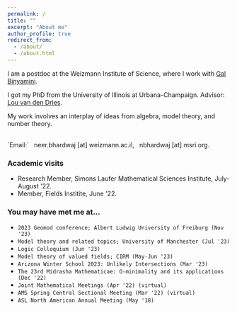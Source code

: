 ```yaml
---
permalink: /
title: ""
excerpt: "About me"
author_profile: true
redirect_from: 
  - /about/
  - /about.html
---
```

<script type="text/javascript"
  src="https://www.maths.nottingham.ac.uk/plp/pmadw/LaTeXMathML.js"> 
 </script>

I am a postdoc at the Weizmann Institute of Science, where I work with <a href="https://binyamini.wordpress.com/" target="_blank">Gal Binyamini</a>.

I got my PhD from the University of Illinois at Urbana-Champaign. Advisor: <a href="https://math.illinois.edu/directory/profile/vddries" target="_blank">Lou van den Dries</a>. 
        
My work involves an interplay of ideas from algebra, model theory, and number theory.

<!-- ### Interests

More precisely, I work on developing counting strategies using ideas from arithmetic, complex analysis, o-minimality, and model theory of valued fields, and pursuing ensuing applications.-->

<!-- my work revolves around the variations and analogues of the Pila-Wilkie Counting Theorem, both in the Archimedean and non-Archimedean contexts, and pursing the subse applications from such results.

 My work involves ideas from arithmetic, algebra, complex analysis, geometry, o-minimality, and the model theory of valued fields.-->

<!-- I am interested in the interactions of model theory with algebra and number theory. 

More precisely, recent work has been with o-minimality and its applications, and the algebra and model theory of valued fields.-->

<br>
`Email:` &nbsp; neer.bhardwaj [at] weizmann.ac.il,  &nbsp;   nbhardwaj [at] msri.org.


### Academic visits

* Research Member, Simons Laufer Mathematical Sciences Institute, July-August '22.
* Member, Fields Institite, June '22.

### You may have met me at...

 * `2023 Geomod conference; Albert Ludwig University of Freiburg (Nov '23)`
 * `Model theory and related topics; University of Manchester (Jul '23)`
 * `Logic Colloquium (Jun '23)`
 * `Model theory of valued fields; CIRM (May-Jun '23)`
 * `Arizona Winter School 2023: Unlikely Intersections (Mar '23)`
 * `The 23rd Midrasha Mathematicae: O-minimality and its applications (Dec '22)`
 * `Joint Mathematical Meetings (Apr '22) (virtual)`
 * `AMS Spring Central Sectional Meeting (Mar '22) (virtual)`
 * `ASL North American Annual Meeting (May '18)`

<!-- 
 * `DDC part II; Simons Laufer Mathematical Sciences Institute (Jul-Aug '22)`
 * `Thematic Program on Tame Geometry; Fields Institute (Jun '22)`

 
 `* `Arizona Winter School 2023: Unlikely Intersections; University of Arizona (March 2023)`
 * `The 23rd Midrasha Mathematicae: o-minimality and its applications in diophantine geometry and Hodge theory; Israel Institute for Advanced Studies (December 2022)`
 * `Definability, Decidability, and Computability in Number Theory, part II; Simons Laufer Mathematical Sciences Institute (July -- August 2022)`
 * `Thematic Program on Tame Geometry, Transseries and Applications to Analysis and Geometry; Fields Institute (June 2022)`
 * `ASL special session on Model-theoretic Classification Program; Joint Mathematical Meetings (April 2022) (virtual)`
 * `Special session on Model Theory and its Applications; AMS Spring Central Sectional Meeting (March 2022) (virtual)`
 * `ASL North American Annual Meeting; Western Illinois University (May 2018)`
 
 * Sparsity of Algebraic Points; Mathematical Sciences Research Institute (June 2021) (virtual)
 * Graduate Student Conference in Logic XXII; University of Illinois at Urbana-Champaign (March 2021) (virtual)
 * Graduate Student Conference in Logic XIX; University of Wisconsin at Madison (March 2018)-->
 





